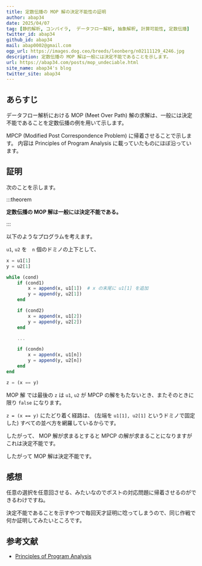 ```yaml
---
title: 定数伝播の MOP 解の決定不能性の証明
author: abap34
date: 2025/04/07
tag: [静的解析, コンパイラ,  データフロー解析, 抽象解釈, 計算可能性, 定数伝播]
twitter_id: abap34
github_id: abap34
mail: abap0002@gmail.com
ogp_url: https://images.dog.ceo/breeds/leonberg/n02111129_4246.jpg
description: 定数伝播の MOP 解は一般には決定不能であることを示します。
url: https://abap34.com/posts/mop_undeciable.html
site_name: abap34's blog
twitter_site: abap34
---
```


## あらすじ

データフロー解析における MOP (Meet Over Path) 解の求解は、一般には決定不能であることを定数伝播の例を用いて示します。

MPCP (Modified Post Correspondence Problem) に帰着させることで示します。 内容は Principles of Program Analysis に載っていたものにほぼ沿っています。


## 証明

次のことを示します。

:::theorem

**定数伝播の MOP 解は一般には決定不能である。**

:::


以下のようなプログラムを考えます。

`u1`, `u2` を　`n` 個のドミノの上下として、

```julia
x = u1[1]
y = u2[1]

while (cond) 
    if (cond1)
        x = append(x, u1[1])  # x の末尾に u1[1] を追加
        y = append(y, u2[1])
    end

    if (cond2)
        x = append(x, u1[2])
        y = append(y, u2[2])
    end

    ...

    if (condn)
        x = append(x, u1[n])
        y = append(y, u2[n])
    end
end

z = (x == y) 

```

$\text{MOP}$ 解 では最後の `z`  は `u1`, `u2` が MPCP の解をもたないとき、またそのときに限り `false` になります。

`z = (x == y)` にたどり着く経路は、 (左端を `u1[1], u2[1]` というドミノで固定した) すべての並べ方を網羅しているからです。

したがって、 $\text{MOP}$ 解が求まるとすると MPCP の解が求まることになりますがこれは決定不能です。

したがって $\text{MOP}$ 解は決定不能です。

## 感想

任意の選択を任意回させる、みたいなのでポストの対応問題に帰着させるのができるわけですね。

決定不能であることを示すやつで毎回天才証明に唸ってしまうので、同じ作戦で何か証明してみたいところです。

## 参考文献

- [Principles of Program Analysis](https://link.springer.com/book/10.1007/978-3-662-03811-6)





